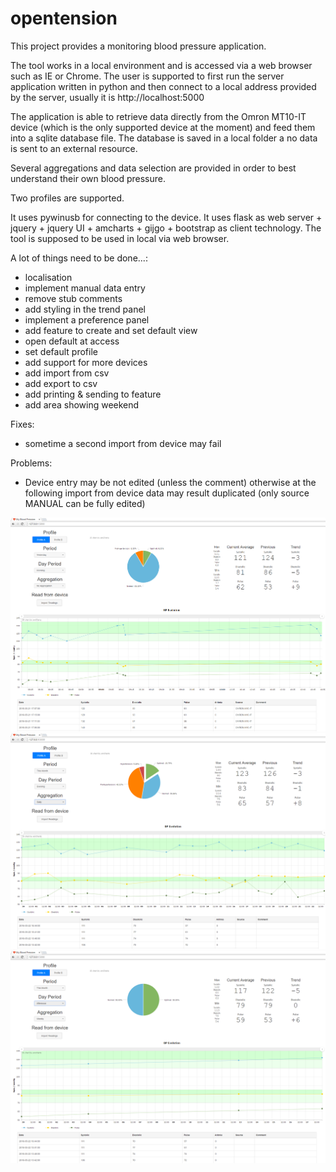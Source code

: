# opentension
This project provides a monitoring blood pressure application.

The tool works in a local environment and is accessed via a web browser such as IE or Chrome.
The user is supported to first run the server application written in python and then connect to a local address provided by the server, usually it is http://localhost:5000

The application is able to retrieve data directly from the Omron MT10-IT device (which is the only supported device at the moment) and feed them into a sqlite database file.
The database is saved in a local folder a no data is sent to an external resource.

Several aggregations and data selection are provided in order to best understand their own blood pressure.

Two profiles are supported.

It uses pywinusb for connecting to the device.
It uses flask as web server + jquery + jquery UI + amcharts + gijgo + bootstrap as client technology.
The tool is supposed to be used in local via web browser.

A lot of things need to be done...:
  - localisation
  - implement manual data entry
  - remove stub comments
  - add styling in the trend panel
  - implement a preference panel
  - add feature to create and set default view
  - open default at access
  - set default profile
  - add support for more devices
  - add import from csv
  - add export to csv
  - add printing & sending to feature
  - add area showing weekend 
  
Fixes:
  - sometime a second import from device may fail

Problems:
  - Device entry may be not edited (unless the comment) otherwise at the following import from device data may result duplicated (only source MANUAL can be fully edited)
  

![main window](https://raw.githubusercontent.com/anonimoanemico/opentension/master/previews/screen1.png)
![aggregation](https://raw.githubusercontent.com/anonimoanemico/opentension/master/previews/screen2.png)
![day period](https://raw.githubusercontent.com/anonimoanemico/opentension/master/previews/screen3.png)


